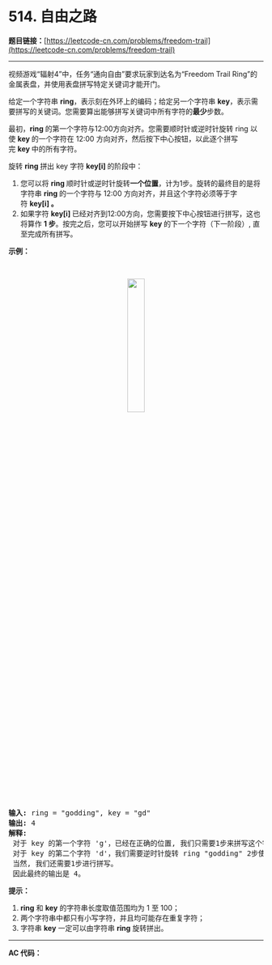 # 514. 自由之路

**题目链接：**[https://leetcode-cn.com/problems/freedom-trail](https://leetcode-cn.com/problems/freedom-trail)

---

<div class="content__1Y2H">
 <div class="notranslate">
  <p>视频游戏“辐射4”中，任务“通向自由”要求玩家到达名为“Freedom Trail Ring”的金属表盘，并使用表盘拼写特定关键词才能开门。</p> 
  <p>给定一个字符串&nbsp;<strong>ring</strong>，表示刻在外环上的编码；给定另一个字符串&nbsp;<strong>key</strong>，表示需要拼写的关键词。您需要算出能够拼写关键词中所有字符的<strong>最少</strong>步数。</p> 
  <p>最初，<strong>ring&nbsp;</strong>的第一个字符与12:00方向对齐。您需要顺时针或逆时针旋转 ring 以使&nbsp;<strong>key&nbsp;</strong>的一个字符在 12:00 方向对齐，然后按下中心按钮，以此逐个拼写完&nbsp;<strong>key&nbsp;</strong>中的所有字符。</p> 
  <p>旋转&nbsp;<strong>ring&nbsp;</strong>拼出 key 字符&nbsp;<strong>key[i]&nbsp;</strong>的阶段中：</p> 
  <ol> 
   <li>您可以将&nbsp;<strong>ring&nbsp;</strong>顺时针或逆时针旋转<strong>一个位置</strong>，计为1步。旋转的最终目的是将字符串&nbsp;<strong>ring&nbsp;</strong>的一个字符与 12:00 方向对齐，并且这个字符必须等于字符&nbsp;<strong>key[i] 。</strong></li> 
   <li>如果字符&nbsp;<strong>key[i]&nbsp;</strong>已经对齐到12:00方向，您需要按下中心按钮进行拼写，这也将算作&nbsp;<strong>1 步</strong>。按完之后，您可以开始拼写&nbsp;<strong>key&nbsp;</strong>的下一个字符（下一阶段）, 直至完成所有拼写。</li> 
  </ol> 
  <p><strong>示例：</strong></p> 
  <p>&nbsp;</p> 
  <center>
   <img style="width: 26%;" src="https://assets.leetcode-cn.com/aliyun-lc-upload/uploads/2018/10/22/ring.jpg">
  </center> &nbsp; 
  <pre class="language-text"><strong>输入:</strong> ring = "godding", key = "gd"
<strong>输出:</strong> 4
<strong>解释:</strong>
 对于 key 的第一个字符 'g'，已经在正确的位置, 我们只需要1步来拼写这个字符。 
 对于 key 的第二个字符 'd'，我们需要逆时针旋转 ring "godding" 2步使它变成 "ddinggo"。
 当然, 我们还需要1步进行拼写。
 因此最终的输出是 4。
</pre> 
  <p><strong>提示：</strong></p> 
  <ol> 
   <li><strong>ring</strong> 和&nbsp;<strong>key</strong>&nbsp;的字符串长度取值范围均为&nbsp;1 至&nbsp;100；</li> 
   <li>两个字符串中都只有小写字符，并且均可能存在重复字符；</li> 
   <li>字符串&nbsp;<strong>key</strong>&nbsp;一定可以由字符串 <strong>ring</strong>&nbsp;旋转拼出。</li> 
  </ol>
 </div>
</div>

---

**AC 代码：**

```java

```